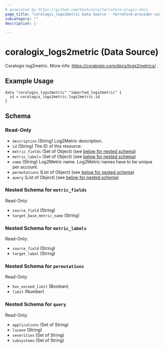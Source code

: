 ```yaml
---
# generated by https://github.com/hashicorp/terraform-plugin-docs
page_title: "coralogix_logs2metric Data Source - terraform-provider-coralogix"
subcategory: ""
description: |-
  
---
```


# coralogix_logs2metric (Data Source)
Coralogix log2metric. More info: https://coralogix.com/docs/logs2metrics/ .
## Example Usage

```hcl
data "coralogix_logs2metric" "imported_logs2metric" {
  id = coralogix_logs2metric.logs2metric.id
}
```



<!-- schema generated by tfplugindocs -->
## Schema

### Read-Only

- `description` (String) Log2Metric description.
- `id` (String) The ID of this resource.
- `metric_fields` (Set of Object) (see [below for nested schema](#nestedatt--metric_fields))
- `metric_labels` (Set of Object) (see [below for nested schema](#nestedatt--metric_labels))
- `name` (String) Log2Metric name. Log2Metric names have to be unique per account.
- `permutations` (List of Object) (see [below for nested schema](#nestedatt--permutations))
- `query` (List of Object) (see [below for nested schema](#nestedatt--query))

<a id="nestedatt--metric_fields"></a>
### Nested Schema for `metric_fields`

Read-Only:

- `source_field` (String)
- `target_base_metric_name` (String)


<a id="nestedatt--metric_labels"></a>
### Nested Schema for `metric_labels`

Read-Only:

- `source_field` (String)
- `target_label` (String)


<a id="nestedatt--permutations"></a>
### Nested Schema for `permutations`

Read-Only:

- `has_exceed_limit` (Boolean)
- `limit` (Number)


<a id="nestedatt--query"></a>
### Nested Schema for `query`

Read-Only:

- `applications` (Set of String)
- `lucene` (String)
- `severities` (Set of String)
- `subsystems` (Set of String)


